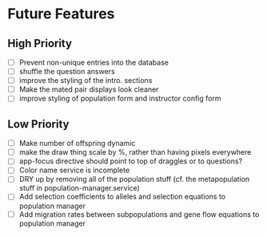 # Future Features

## High Priority
- [ ] Prevent non-unique entries into the database
- [ ] shuffle the question answers
- [ ] improve the styling of the intro. sections
- [ ] Make the mated pair displays look cleaner
- [ ] improve styling of population form and instructor config form

## Low Priority
- [ ] Make number of offspring dynamic
- [ ] make the draw thing scale by %, rather than having pixels everywhere
- [ ] app-focus directive should point to top of draggles or to questions?
- [ ] Color name service is incomplete
- [ ] DRY up by removing all of the population stuff (cf. the metapopulation stuff in population-manager.service)
- [ ] Add selection coefficients to alleles and selection equations to population manager
- [ ] Add migration rates between subpopulations and gene flow equations to population manager
